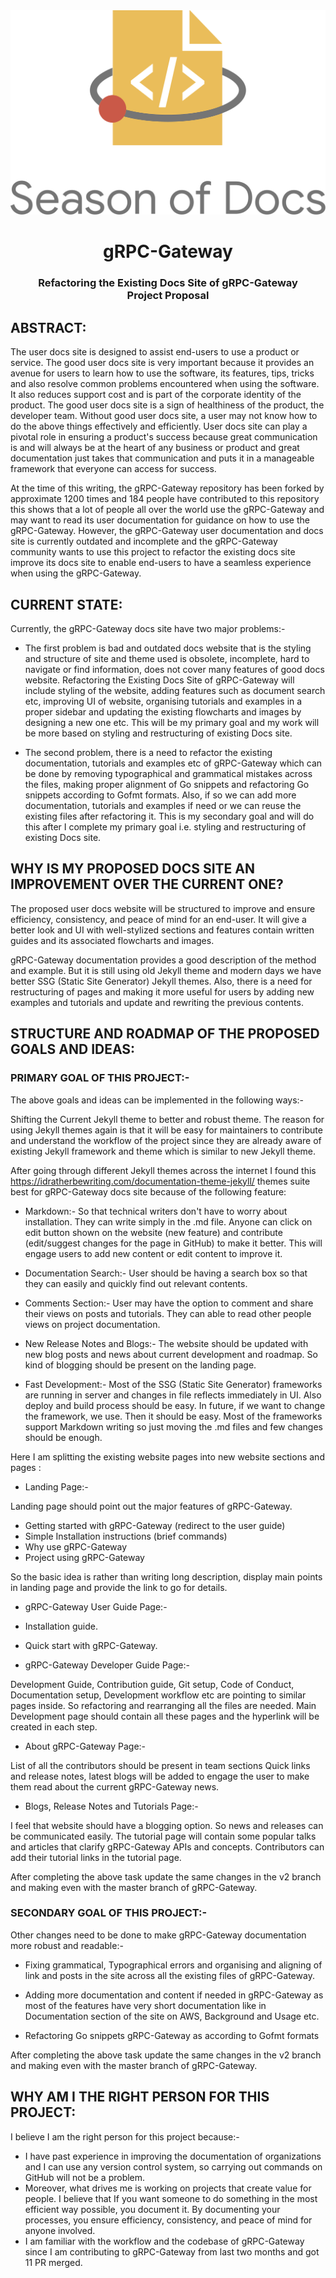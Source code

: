 <div align="center">
<img src="assets/logo.svg" />
<br />
<h1>gRPC-Gateway</h1>
<h3 align="center">
Refactoring the Existing Docs Site of gRPC-Gateway
<br />
Project Proposal
</h3>
</div>

## ABSTRACT:

The user docs site is designed to assist end-users to use a product or service. The good user docs site is very important because it provides an avenue for users to learn how to use the software, its features, tips, tricks and also resolve common problems encountered when using the software. It also reduces support cost and is part of the corporate identity of the product. The good user docs site is a sign of healthiness of the product, the developer team. Without good user docs site, a user may not know how to do the above things effectively and efficiently. User docs site can play a pivotal role in ensuring a product's success because great communication is and will always be at the heart of any business or product and great documentation just takes that communication and puts it in a manageable framework that everyone can access for success.

At the time of this writing, the gRPC-Gateway repository has been forked by approximate 1200 times and 184 people have contributed to this repository this shows that a lot of people all over the world use the gRPC-Gateway and may want to read its user documentation for guidance on how to use the gRPC-Gateway. However, the gRPC-Gateway user documentation and docs site is currently outdated and incomplete and the gRPC-Gateway community wants to use this project to refactor the existing docs site improve its docs site to enable end-users to have a seamless experience when using the gRPC-Gateway.

## CURRENT STATE:

Currently, the gRPC-Gateway docs site have two major problems:-

- The first problem is bad and outdated docs website that is the styling and structure of site and theme used is obsolete, incomplete, hard to navigate or find information, does not cover many features of good docs website. Refactoring the Existing Docs Site of gRPC-Gateway will include styling of the website, adding features such as document search etc, improving UI of website, organising tutorials and examples in a proper sidebar and updating the existing flowcharts and images by designing a new one etc. This will be my primary goal and my work will be more based on styling and restructuring of existing Docs site.

- The second problem, there is a need to refactor the existing documentation, tutorials and examples etc of gRPC-Gateway which can be done by removing typographical and grammatical mistakes across the files, making proper alignment of Go snippets and refactoring Go snippets according to Gofmt formats. Also, if so we can add more documentation, tutorials and examples if need or we can reuse the existing files after refactoring it. This is my secondary goal and will do this after I complete my primary goal i.e. styling and restructuring of existing Docs site.

## WHY IS MY PROPOSED DOCS SITE AN IMPROVEMENT OVER THE CURRENT ONE?

The proposed user docs website will be structured to improve and ensure efficiency, consistency, and peace of mind for an end-user. It will give a better look and UI with well-stylized sections and features contain written guides and its associated flowcharts and images.

gRPC-Gateway documentation provides a good description of the method and example. But it is still using old Jekyll theme and modern days we have better SSG (Static Site Generator) Jekyll themes. Also, there is a need for restructuring of pages and making it more useful for users by adding new examples and tutorials and update and rewriting the previous contents.

## STRUCTURE AND ROADMAP OF THE PROPOSED GOALS AND IDEAS:

### PRIMARY GOAL OF THIS PROJECT:-

The above goals and ideas can be implemented in the following ways:-

Shifting the Current Jekyll theme to better and robust theme. The reason for using Jekyll themes again is that it will be easy for maintainers to contribute and understand the workflow of the project since they are already aware of existing Jekyll framework and theme which is similar to new Jekyll theme.

After going through different Jekyll themes across the internet I found this https://idratherbewriting.com/documentation-theme-jekyll/ themes suite best for gRPC-Gateway docs site because of the following feature:

- Markdown:-
  So that technical writers don't have to worry about installation. They can write simply in the .md file. Anyone can click on edit button shown on the website (new feature) and contribute (edit/suggest changes for the page in GitHub) to make it better. This will engage users to add new content or edit content to improve it.

- Documentation Search:-
  User should be having a search box so that they can easily and quickly find out relevant contents.

- Comments Section:-
  User may have the option to comment and share their views on posts and tutorials. They can able to read other people views on project documentation.

- New Release Notes and Blogs:-
  The website should be updated with new blog posts and news about current development and roadmap. So kind of blogging should be present on the landing page.

- Fast Development:-
  Most of the SSG (Static Site Generator) frameworks are running in server and changes in file reflects immediately in UI. Also deploy and build process should be easy.
  In future, if we want to change the framework, we use. Then it should be easy. Most of the frameworks support Markdown writing so just moving the .md files and few changes should be enough.

Here I am splitting the existing website pages into new website sections and pages :

- Landing Page:-

Landing page should point out the major features of gRPC-Gateway.

- Getting started with gRPC-Gateway (redirect to the user guide)
- Simple Installation instructions (brief commands)
- Why use gRPC-Gateway
- Project using gRPC-Gateway

So the basic idea is rather than writing long description, display main points in landing page and provide the link to go for details.

- gRPC-Gateway User Guide Page:-

- Installation guide.
- Quick start with gRPC-Gateway.

- gRPC-Gateway Developer Guide Page:-

Development Guide, Contribution guide, Git setup, Code of Conduct, Documentation setup, Development workflow etc are pointing to similar pages inside. So refactoring and rearranging all the files are needed. Main Development page should contain all these pages and the hyperlink will be created in each step.

- About gRPC-Gateway Page:-

List of all the contributors should be present in team sections
Quick links and release notes, latest blogs will be added to engage the user to make them read about the current gRPC-Gateway news.

- Blogs, Release Notes and Tutorials Page:-

I feel that website should have a blogging option. So news and releases can be communicated easily. The tutorial page will contain some popular talks and articles that clarify gRPC-Gateway APIs and concepts. Contributors can add their tutorial links in the tutorial page.

After completing the above task update the same changes in the v2 branch and making even with the master branch of gRPC-Gateway.

### SECONDARY GOAL OF THIS PROJECT:-

Other changes need to be done to make gRPC-Gateway documentation more robust and readable:-

- Fixing grammatical, Typographical errors and organising and aligning of link and posts in the site across all the existing files of gRPC-Gateway.

- Adding more documentation and content if needed in gRPC-Gateway as most of the features have very short documentation like in Documentation section of the site on AWS, Background and Usage etc.

- Refactoring Go snippets gRPC-Gateway as according to Gofmt formats

After completing the above task update the same changes in the v2 branch and making even with the master branch of gRPC-Gateway.

## WHY AM I THE RIGHT PERSON FOR THIS PROJECT:

I believe I am the right person for this project because:-

- I have past experience in improving the documentation of organizations and I can use any version control system, so carrying out commands on GitHub will not be a problem.
- Moreover, what drives me is working on projects that create value for people.
  I believe that If you want someone to do something in the most efficient way possible, you document it. By documenting your processes, you ensure efficiency, consistency, and peace of mind for anyone involved.
- I am familiar with the workflow and the codebase of gRPC-Gateway since I am contributing to gRPC-Gateway from last two months and got 11 PR merged.
